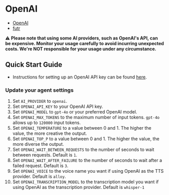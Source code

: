 # OpenAI

- [OpenAI](https://openai.com)
- [futr](https://github.com/pmcvay1003/futr)

⚠️ **Please note that using some AI providers, such as OpenAI's API, can be expensive. Monitor your usage carefully to avoid incurring unexpected costs. We're NOT responsible for your usage under any circumstance.**

## Quick Start Guide

- Instructions for setting up an OpenAI API key can be found [here](https://platform.openai.com/docs/quickstart).

### Update your agent settings

1. Set `AI_PROVIDER` to `openai`.
2. Set `OPENAI_API_KEY` to your OpenAI API key.
3. Set `OPENAI_MODEL` to `gpt-4o` or your preferred OpenAI model.
4. Set `OPENAI_MAX_TOKENS` to the maximum number of input tokens. `gpt-4o` allows up to `120000` input tokens.
5. Set `OPENAI_TEMPERATURE` to a value between 0 and 1. The higher the value, the more creative the output.
6. Set `OPENAI_TOP_P` to a value between 0 and 1. The higher the value, the more diverse the output.
7. Set `OPENAI_WAIT_BETWEEN_REQUESTS` to the number of seconds to wait between requests. Default is `1`.
8. Set `OPENAI_WAIT_AFTER_FAILURE` to the number of seconds to wait after a failed request. Default is `3`.
9. Set `OPENAI_VOICE` to the voice name you want if using OpenAI as the TTS provider. Default is `alloy`.
10. Set `OPENAI_TRANSCRIPTION_MODEL` to the transcription model you want if using OpenAI as the transcription provider. Default is `whisper-1`
